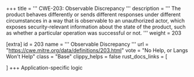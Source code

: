 +++
title = '''
CWE-203: Observable Discrepancy
'''
description	= '''
The product behaves differently or sends different responses under different circumstances in a way that is observable to an unauthorized actor, which exposes security-relevant information about the state of the product, such as whether a particular operation was successful or not.
'''
weight = 203

[extra]
id = 203
name = '''
Observable Discrepancy
'''
url = "https://cwe.mitre.org/data/definitions/203.html"
vote = "No Help, or Langs Won't Help"
class = "Base"
clippy_helps = false
rust_docs_links = [
	
]
+++
Application-specific logic
